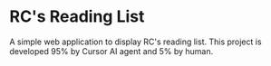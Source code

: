 # RC's Reading List

A simple web application to display RC's reading list. This project is developed 95% by Cursor AI agent and 5% by human.
